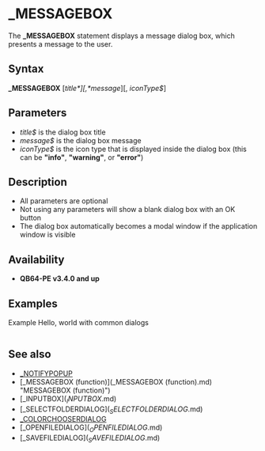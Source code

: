 # _MESSAGEBOX

The **_MESSAGEBOX** statement displays a message dialog box, which presents a message to the user.

  

## Syntax

**_MESSAGEBOX** [*title$*][, *message$*][, *iconType$*]
  

## Parameters

* *title$* is the dialog box title
* *message$* is the dialog box message
* *iconType$* is the icon type that is displayed inside the dialog box (this can be **"info"**, **"warning"**, or **"error"**)

  

## Description

* All parameters are optional
* Not using any parameters will show a blank dialog box with an OK button
* The dialog box automatically becomes a modal window if the application window is visible

  

## Availability

* **QB64-PE v3.4.0 and up**

  

## Examples

Example
Hello, world with common dialogs

``` username$ = [_INPUTBOX$](_INPUTBOX$.md)("Hello App", "Enter your name:", "anonymous") [IF](IF.md) username$ <> "" [THEN](THEN.md) _MESSAGEBOX "Hello App", "Hello " + username$, "info"  
```

  

## See also

* [_NOTIFYPOPUP](_NOTIFYPOPUP.md)
* [_MESSAGEBOX (function)](_MESSAGEBOX (function).md) "MESSAGEBOX (function)")
* [_INPUTBOX$](_INPUTBOX$.md)
* [_SELECTFOLDERDIALOG$](_SELECTFOLDERDIALOG$.md)
* [_COLORCHOOSERDIALOG](_COLORCHOOSERDIALOG.md)
* [_OPENFILEDIALOG$](_OPENFILEDIALOG$.md)
* [_SAVEFILEDIALOG$](_SAVEFILEDIALOG$.md)

  
